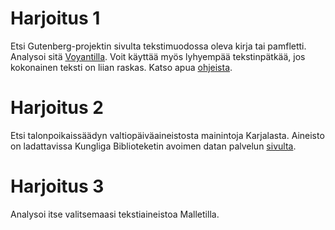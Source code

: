 ﻿# Harjoitus 1

Etsi Gutenberg-projektin sivulta tekstimuodossa oleva kirja tai pamfletti.
Analysoi sitä [Voyantilla](https://voyant-tools.org). 
Voit käyttää myös lyhyempää tekstinpätkää, jos kokonainen teksti on liian raskas. 
Katso apua [ohjeista](https://voyant-tools.org/docs/#!/guide/start).

# Harjoitus 2

Etsi talonpoikaissäädyn valtiopäiväaineistosta mainintoja Karjalasta. 
Aineisto on ladattavissa Kungliga Biblioteketin avoimen datan palvelun
[sivulta](https://data.kb.se/datasets/2017/09/riksdagstryck).

# Harjoitus 3

Analysoi itse valitsemaasi tekstiaineistoa Malletilla.
